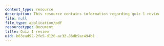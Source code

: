 ```yaml
---
content_type: resource
description: This resource contains information regarding quiz 1 review.
file: null
file_type: application/pdf
resourcetype: Document
title: Quiz 1 review
uid: b63ead92-2fe5-d120-ac32-86db9ac494b1
---
```


